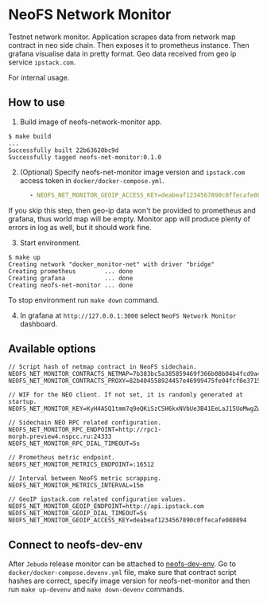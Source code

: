# NeoFS Network Monitor

Testnet network monitor. Application scrapes data from network map contract in
neo side chain. Then exposes it to prometheus instance. Then grafana visualise 
data in pretty format. Geo data received from geo ip service `ipstack.com`.

For internal usage.

## How to use 

1. Build image of neofs-network-monitor app.

```
$ make build
...
Successfully built 22b63620bc9d
Successfully tagged neofs-net-monitor:0.1.0
```

2. (Optional) Specify neofs-net-monitor image version and `ipstack.com` access token in 
   `docker/docker-compose.yml`.

```yml
      - NEOFS_NET_MONITOR_GEOIP_ACCESS_KEY=deabeaf1234567890c0ffecafe080894
```

If you skip this step, then geo-ip data won't be provided to prometheus and
grafana, thus world map will be empty. Monitor app will produce plenty of
errors in log as well, but it should work fine.

3. Start environment.

```
$ make up
Creating network "docker_monitor-net" with driver "bridge"
Creating prometheus        ... done
Creating grafana           ... done
Creating neofs-net-monitor ... done
```

To stop environment run `make down` command.

4. In grafana at `http://127.0.0.1:3000` select `NeoFS Network Monitor`
dashboard.
   
## Available options

```
// Script hash of netmap contract in NeoFS sidechain.
NEOFS_NET_MONITOR_CONTRACTS_NETMAP=7b383bc5a385859469f366b08b04b4fcd9a41f55 
NEOFS_NET_MONITOR_CONTRACTS_PROXY=82b404558924457e46999475fe04fcf0e371532b

// WIF for the NEO client. If not set, it is randomly generated at startup.
NEOFS_NET_MONITOR_KEY=KyH4ASQ1tmm7q9eQKiSzCSH6kxNVbUe3B41EeLaJ15UoMwgZw3Zk 

// Sidechain NEO RPC related configuration.
NEOFS_NET_MONITOR_RPC_ENDPOINT=http://rpc1-morph.preview4.nspcc.ru:24333
NEOFS_NET_MONITOR_RPC_DIAL_TIMEOUT=5s

// Prometheus metric endpoint.
NEOFS_NET_MONITOR_METRICS_ENDPOINT=:16512

// Interval between NeoFS metric scrapping.
NEOFS_NET_MONITOR_METRICS_INTERVAL=15m

// GeoIP ipstack.com related configuration values.
NEOFS_NET_MONITOR_GEOIP_ENDPOINT=http://api.ipstack.com
NEOFS_NET_MONITOR_GEOIP_DIAL_TIMEOUT=5s
NEOFS_NET_MONITOR_GEOIP_ACCESS_KEY=deabeaf1234567890c0ffecafe080894
``` 

## Connect to neofs-dev-env

After `Jebudo` release monitor can be attached to 
[neofs-dev-env](https://github.com/nspcc-dev/neofs-dev-env). Go to 
`docker/docker-compose.devenv.yml` file, make sure that contract script
hashes are correct, specify image version for neofs-net-monitor and then
run `make up-devenv` and `make down-devenv` commands.